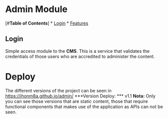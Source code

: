 # Admin Module


 [#**Table of Contents**]
    * [Login](#Login)
    * [Features](#features)
## Login

Simple access module to the **CMS**. This is a service that validates the credentials of those users who are accredited to administer the content.

# Deploy
The different versions of the project can be seen in https://jhonm8a.github.io/admin/
***Version Deploy:  *** v1.1
**Nota:** Only you can see those versions that are static content, those that require functional components that makes use of the application as APIs can not be seen.

